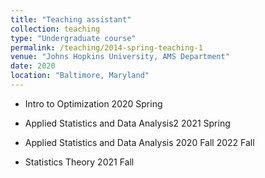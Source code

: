 ```yaml
---
title: "Teaching assistant"
collection: teaching
type: "Undergraduate course"
permalink: /teaching/2014-spring-teaching-1
venue: "Johns Hopkins University, AMS Department"
date: 2020
location: "Baltimore, Maryland"
---
```


-   Intro to Optimization 2020 Spring

-   Applied Statistics and Data Analysis2 2021 Spring

-   Applied Statistics and Data Analysis 2020 Fall 2022 Fall

-   Statistics Theory 2021 Fall
